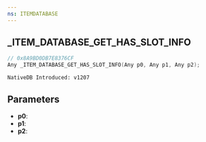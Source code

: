 ```yaml
---
ns: ITEMDATABASE
---
```

## _ITEM_DATABASE_GET_HAS_SLOT_INFO

```c
// 0x8A9BD0DB7E8376CF
Any _ITEM_DATABASE_GET_HAS_SLOT_INFO(Any p0, Any p1, Any p2);
```

```
NativeDB Introduced: v1207
```

## Parameters
* **p0**:
* **p1**:
* **p2**:
